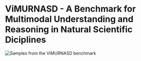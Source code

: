 ViMURNASD - A Benchmark for Multimodal Understanding and Reasoning in Natural Scientific Diciplines
===

![Samples from the ViMURNASD benchmark](images/ViMURSD.pnd)

